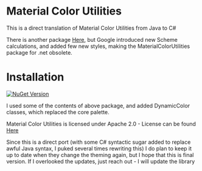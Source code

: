 # Material Color Utilities

This is a direct translation of Material Color Utilities from Java to C#

There is another package [Here](https://github.com/albi005/MaterialColorUtilities/), but Google introduced new Scheme
calculations, and added few new styles, making the MaterialColorUtilities package for .net obsolete.

# Installation
[![NuGet Version](https://img.shields.io/nuget/v/Bdziam.DynamicColor?link=https%3A%2F%2Fwww.nuget.org%2Fpackages%2FBdziam.DynamicColor%2F)](https://www.nuget.org/packages/Bdziam.DynamicColor/)


I used some of the contents of above package, and added DynamicColor classes, which replaced the core palette.

Material Color Utilities is licensed under Apache 2.0 - License can be found [Here](src/MCU_Licence.md)

Since this is a direct port (with some C# syntactic sugar added to replace awful Java syntax, I puked several times rewriting this) I do plan to keep it up to date when they change the theming again, but I hope that this is final version. If I overlooked the updates, just reach out - I will update the library
